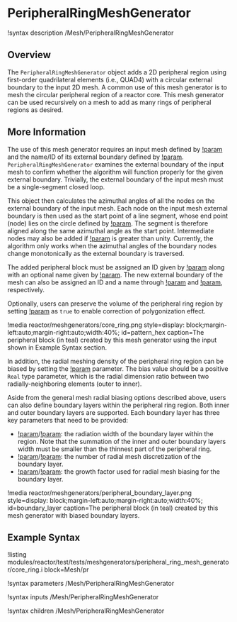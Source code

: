 # PeripheralRingMeshGenerator

!syntax description /Mesh/PeripheralRingMeshGenerator

## Overview

The `PeripheralRingMeshGenerator` object adds a 2D peripheral region using first-order quadrilateral elements (i.e., QUAD4) with a circular external boundary to the input 2D mesh. A common use of this mesh generator is to mesh the circular peripheral region of a reactor core. This mesh generator can be used recursively on a mesh to add as many rings of peripheral regions as desired.

## More Information

The use of this mesh generator requires an input mesh defined by [!param](/Mesh/PeripheralRingMeshGenerator/input) and the name/ID of its external boundary defined by [!param](/Mesh/PeripheralRingMeshGenerator/input_mesh_external_boundary). `PeripheralRingMeshGenerator` examines the external boundary of the input mesh to confirm whether the algorithm will function properly for the given external boundary. Trivially, the external boundary of the input mesh must be a single-segment closed loop.

This object then calculates the azimuthal angles of all the nodes on the external boundary of the input mesh. Each node on the input mesh external boundary is then used as the start point of a line segment, whose end point (node) lies on the circle defined by [!param](/Mesh/PeripheralRingMeshGenerator/peripheral_ring_radius). The segment is therefore aligned along the same azimuthal angle as the start point. Intermediate nodes may also be added if [!param](/Mesh/PeripheralRingMeshGenerator/peripheral_layer_num) is greater than unity. Currently, the algorithm only works when the azimuthal angles of the boundary nodes change monotonically as the external boundary is traversed.

The added peripheral block must be assigned an ID given by [!param](/Mesh/PeripheralRingMeshGenerator/peripheral_ring_block_id) along with an optional name given by [!param](/Mesh/PeripheralRingMeshGenerator/peripheral_ring_block_name). The new external boundary of the mesh can also be assigned an ID and a name through [!param](/Mesh/PeripheralRingMeshGenerator/external_boundary_id) and [!param](/Mesh/PeripheralRingMeshGenerator/external_boundary_name), respectively.

Optionally, users can preserve the volume of the peripheral ring region by setting [!param](/Mesh/PeripheralRingMeshGenerator/preserve_volumes) as `true` to enable correction of polygonization effect.

!media reactor/meshgenerators/core_ring.png
      style=display: block;margin-left:auto;margin-right:auto;width:40%;
      id=pattern_hex
      caption=The peripheral block (in teal) created by this mesh generator using the input shown in Example Syntax section.

In addition, the radial meshing density of the peripheral ring region can be biased by setting the [!param](/Mesh/PeripheralRingMeshGenerator/peripheral_radial_bias) parameter. The bias value should be a positive `Real` type parameter, which is the radial dimension ratio between two radially-neighboring elements (outer to inner).

Aside from the general mesh radial biasing options described above, users can also define boundary layers within the peripheral ring region. Both inner and outer boundary layers are supported. Each boundary layer has three key parameters that need to be provided:

- [!param](/Mesh/PeripheralRingMeshGenerator/peripheral_inner_boundary_layer_width)/[!param](/Mesh/PeripheralRingMeshGenerator/peripheral_outer_boundary_layer_width): the radiation width of the boundary layer within the region. Note that the summation of the inner and outer boundary layers width must be smaller than the thinnest part of the peripheral ring.
- [!param](/Mesh/PeripheralRingMeshGenerator/peripheral_inner_boundary_layer_intervals)/[!param](/Mesh/PeripheralRingMeshGenerator/peripheral_outer_boundary_layer_intervals): the number of radial mesh discretization of the boundary layer.
- [!param](/Mesh/PeripheralRingMeshGenerator/peripheral_inner_boundary_layer_bias)/[!param](/Mesh/PeripheralRingMeshGenerator/peripheral_outer_boundary_layer_bias): the growth factor used for radial mesh biasing for the boundary layer.

!media reactor/meshgenerators/peripheral_boundary_layer.png
      style=display: block;margin-left:auto;margin-right:auto;width:40%;
      id=boundary_layer
      caption=The peripheral block (in teal) created by this mesh generator with biased boundary layers.

## Example Syntax

!listing modules/reactor/test/tests/meshgenerators/peripheral_ring_mesh_generator/core_ring.i block=Mesh/pr

!syntax parameters /Mesh/PeripheralRingMeshGenerator

!syntax inputs /Mesh/PeripheralRingMeshGenerator

!syntax children /Mesh/PeripheralRingMeshGenerator
